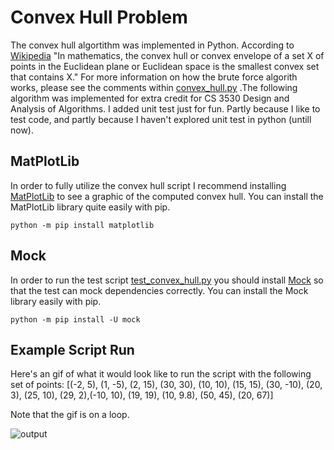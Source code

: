 # Convex Hull Problem

The convex hull algortithm was implemented in Python. According to [Wikipedia](https://en.wikipedia.org/wiki/Convex_hull) 
"In mathematics, the convex hull or convex envelope of a set X of points in the Euclidean plane or Euclidean space is the smallest
convex set that contains X." For more information on how the brute force algorith works, please see the comments within [convex_hull.py](convex_hull.py)
.The following algorithm was implemented for extra credit for CS 3530 Design and Analysis of Algorithms. 
I added unit test just for fun. Partly because I like to test code, and partly because I haven't explored unit test in python (untill now).

## MatPlotLib
In order to fully utilize the convex hull script I recommend installing [MatPlotLib](http://matplotlib.org/) to see a graphic of the
computed convex hull. You can install the MatPlotLib library quite easily with pip. 

`python -m pip install matplotlib`

## Mock
In order to run the test script [test_convex_hull.py](test_convex_hull.py) you should install [Mock](https://docs.python.org/3/library/unittest.mock.html)
so that the test can mock dependencies correctly. You can install the Mock library easily with pip.

`python -m pip install -U mock`

## Example Script Run
Here's an gif of what it would look like to run the script with the following set of points: [(-2, 5), (1, -5), (2, 15), (30, 30), (10, 10), (15, 15), 
(30, -10), (20, 3), (25, 10), (29, 2),(-10, 10), (19, 19), (10, 9.8), (50, 45), (20, 67)]

Note that the gif is on a loop.

![output](http://i.imgur.com/5H4HhgV.gif)
